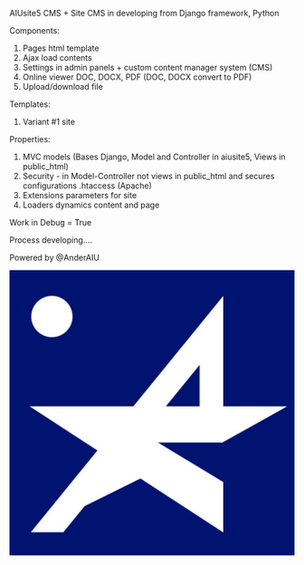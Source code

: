 AIUsite5 CMS + Site
CMS in developing from Django framework, Python

Components:
1) Pages html template
2) Ajax load contents
3) Settings in admin panels + custom content manager system (CMS) 
4) Online viewer DOC, DOCX, PDF (DOC, DOCX convert to PDF)
5) Upload/download file

Templates:
1) Variant #1 site

Properties:
1) MVC models (Bases Django, Model and Controller in aiusite5, Views in public_html)
2) Security - in Model-Controller not views in public_html and secures configurations .htaccess (Apache)
3) Extensions parameters for site
4) Loaders dynamics content and page

Work in Debug = True

Process developing....

Powered by @AnderAIU

![alt text](./public_html/media/images/anderaiu.jpg)